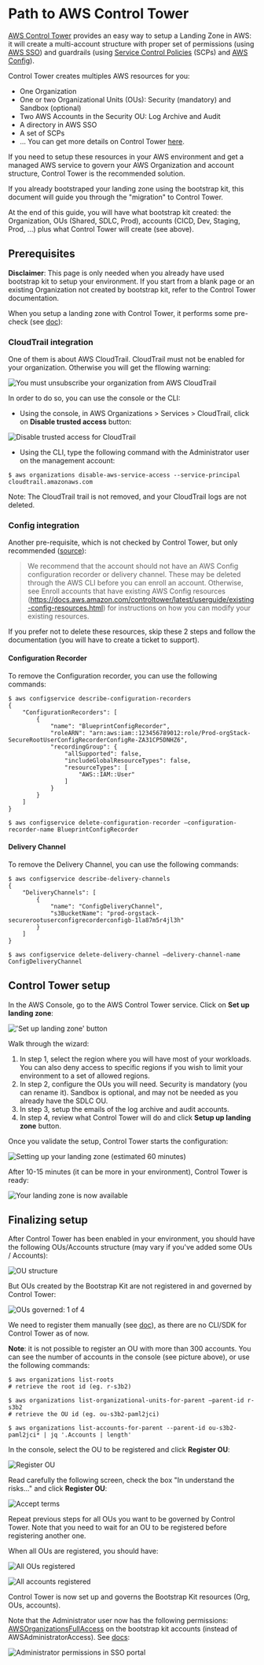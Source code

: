 # Path to AWS Control Tower

[AWS Control Tower](https://aws.amazon.com/controltower/) provides an easy way to setup a Landing Zone in AWS: it will create a multi-account structure with proper set of permissions (using [AWS SSO](https://aws.amazon.com/single-sign-on/)) and guardrails (using [Service Control Policies](https://docs.aws.amazon.com/organizations/latest/userguide/orgs_manage_policies_scps.html) (SCPs) and [AWS Config](https://aws.amazon.com/config/)).

Control Tower creates multiples AWS resources for you:
- One Organization
- One or two Organizational Units (OUs): Security (mandatory) and Sandbox (optional)
- Two AWS Accounts in the Security OU: Log Archive and Audit
- A directory in AWS SSO
- A set of SCPs
- ...
You can get more details on Control Tower [here](https://docs.aws.amazon.com/controltower/latest/userguide/what-is-control-tower.html).

If you need to setup these resources in your AWS environment and get a managed AWS service to govern your AWS Organization and account structure, Control Tower is the recommended solution.

If you already bootstraped your landing zone using the bootstrap kit, this document will guide you through the "migration" to Control Tower.

At the end of this guide, you will have what bootstrap kit created: the Organization, OUs (Shared, SDLC, Prod), accounts (CICD, Dev, Staging, Prod, ...) plus what Control Tower will create (see above).

## Prerequisites

**Disclaimer**: This page is only needed when you already have used bootstrap kit to setup your environment. If you start from a blank page or an existing Organization not created by bootstrap kit, refer to the Control Tower documentation.

When you setup a landing zone with Control Tower, it performs some pre-check (see [doc](https://docs.aws.amazon.com/controltower/latest/userguide/getting-started-with-control-tower.html)):

### CloudTrail integration

One of them is about AWS CloudTrail. CloudTrail must not be enabled for your organization. Otherwise you will get the fllowing warning:

![You must unsubscribe your organization from AWS CloudTrail](migration-ct-error-cloudtrail.png)

In order to do so, you can use the console or the CLI:

- Using the console, in AWS Organizations > Services > CloudTrail, click on **Disable trusted access** button:

![Disable trusted access for CloudTrail](migration-ct-org-cloudtrail.png)

- Using the CLI, type the following command with the Administrator user on the management account:

```shell
$ aws organizations disable-aws-service-access --service-principal cloudtrail.amazonaws.com
```

Note: The CloudTrail trail is not removed, and your CloudTrail logs are not deleted.

### Config integration

Another pre-requisite, which is not checked by Control Tower, but only recommended ([source](https://docs.aws.amazon.com/controltower/latest/userguide/enroll-account.html#enrollment-prerequisites)):
> We recommend that the account should not have an AWS Config configuration recorder or delivery channel. These may be deleted through the AWS CLI before you can enroll an account. Otherwise, see Enroll accounts that have existing AWS Config resources (https://docs.aws.amazon.com/controltower/latest/userguide/existing-config-resources.html) for instructions on how you can modify your existing resources.

If you prefer not to delete these resources, skip these 2 steps and follow the documentation (you will have to create a ticket to support).

#### Configuration Recorder

To remove the Configuration recorder, you can use the following commands:

```shell
$ aws configservice describe-configuration-recorders
{
    "ConfigurationRecorders": [
        {
            "name": "BlueprintConfigRecorder",
            "roleARN": "arn:aws:iam::123456789012:role/Prod-orgStack-SecureRootUserConfigRecorderConfigRe-ZA31CP5DNHZ6",
            "recordingGroup": {
                "allSupported": false,
                "includeGlobalResourceTypes": false,
                "resourceTypes": [
                    "AWS::IAM::User"
                ]
            }
        }
    ]
}

$ aws configservice delete-configuration-recorder —configuration-recorder-name BlueprintConfigRecorder
```

#### Delivery Channel

To remove the Delivery Channel, you can use the following commands:

```shell
$ aws configservice describe-delivery-channels
{
    "DeliveryChannels": [
        {
            "name": "ConfigDeliveryChannel",
            "s3BucketName": "prod-orgstack-securerootuserconfigrecorderconfigb-1la87m5r4jl3h"
        }
    ]
}

$ aws configservice delete-delivery-channel —delivery-channel-name ConfigDeliveryChannel
```

## Control Tower setup

In the AWS Console, go to the AWS Control Tower service. Click on **Set up landing zone**:

!['Set up landing zone' button](migration-ct-setup-landing-zone.png)

Walk through the wizard:
 1. In step 1, select the region where you will have most of your workloads. You can also deny access to specific regions if you wish to limit your environment to a set of allowed regions.
2. In step 2, configure the OUs you will need. Security is mandatory (you can rename it). Sandbox is optional, and may not be needed as you already have the SDLC OU.
3. In step 3, setup the emails of the log archive and audit accounts.
4. In step 4, review what Control Tower will do and click **Setup up landing zone** button.

Once you validate the setup, Control Tower starts the configuration:

![Setting up your landing zone (estimated 60 minutes)](migration-ct-create-landing-zone.png)

After 10-15 minutes (it can be more in your environment), Control Tower is ready:

![Your landing zone is now available](migration-ct-landing-zone-ready.png)

## Finalizing setup

After Control Tower has been enabled in your environment, you should have the following OUs/Accounts structure (may vary if you've added some OUs / Accounts):

![OU structure](migration-ct-ou-structure.png)

But OUs created by the Bootstrap Kit are not registered in and governed by Control Tower:

![OUs governed: 1 of 4](migration-ct-ou-not-governed.png)

We need to register them manually (see [doc](https://docs.aws.amazon.com/controltower/latest/userguide/how-to-register-existing-ou.html)), as there are no CLI/SDK for Control Tower as of now.

**Note**: it is not possible to register an OU with more than 300 accounts. You can see the number of accounts in the console (see picture above), or use the following commands:

```shell
$ aws organizations list-roots
# retrieve the root id (eg. r-s3b2)

$ aws organizations list-organizational-units-for-parent —parent-id r-s3b2
# retrieve the OU id (eg. ou-s3b2-paml2jci)

$ aws organizations list-accounts-for-parent --parent-id ou-s3b2-paml2jci* | jq '.Accounts | length'
```

In the console, select the OU to be registered and click **Register OU**:

![Register OU](migration-ct-register-ou.png)

Read carefully the following screen, check the box "In understand the risks..." and click **Register OU**:

![Accept terms](migration-ct-register-ou-details.png)

Repeat previous steps for all OUs you want to be governed by Control Tower. Note that you need to wait for an OU to be registered before registering another one.

When all OUs are registered, you should have:

![All OUs registered](migration-ct-registered-ou.png)

![All accounts registered](migration-ct-registered-accounts.png)

Control Tower is now set up and governs the Bootstrap Kit resources (Org, OUs, accounts).

Note that the Administrator user now has the following permissions: [AWSOrganizationsFullAccess](https://github.com/SummitRoute/aws_managed_policies/blob/master/policies/AWSOrganizationsFullAccess) on the bootstrap kit accounts (instead of AWSAdministratorAccess). See [docs](https://docs.aws.amazon.com/controltower/latest/userguide/sso.html):

![Administrator permissions in SSO portal](migration-ct-admin-permissions.png)